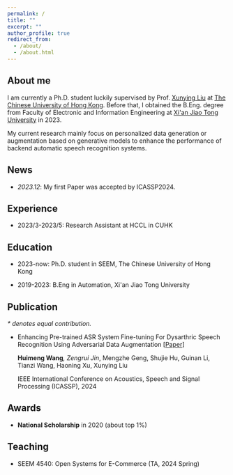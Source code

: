 ```yaml
---
permalink: /
title: ""
excerpt: ""
author_profile: true
redirect_from: 
  - /about/
  - /about.html
---
```

## About me
I am currently a Ph.D. student luckily supervised by Prof. [Xunying Liu](https://www1.se.cuhk.edu.hk/~xyliu/) at [The Chinese University of Hong Kong](https://www.cuhk.edu.hk/chinese/). Before that, I obtained the B.Eng. degree from Faculty of Electronic and Information Engineering at [Xi'an Jiao Tong University](http://www.xjtu.edu.cn/) in 2023.

My current research mainly focus on personalized data generation or augmentation based on generative models to enhance the performance of backend automatic speech recognition systems.

## News
- *2023.12*: My first Paper was accepted by ICASSP2024.

## Experience

- 2023/3-2023/5: Research Assistant at HCCL in CUHK

## Education

- 2023-now: Ph.D. student in SEEM, The Chinese University of Hong Kong

- 2019-2023: B.Eng in Automation, Xi'an Jiao Tong University

## Publication
*\* denotes equal contribution.*

- Enhancing Pre-trained ASR System Fine-tuning For Dysarthric Speech Recognition Using Adversarial Data Augmentation [[Paper](https://arxiv.org/pdf/2401.00662.pdf)]

  **Huimeng Wang**<sup>*</sup>, Zengrui Jin<sup>*</sup>, Mengzhe Geng, Shujie Hu, Guinan Li, Tianzi Wang, Haoning Xu, Xunying Liu

  IEEE International Conference on Acoustics, Speech and Signal Processing (ICASSP), 2024

## Awards
- **National Scholarship** in 2020 (about top 1%)

## Teaching
- SEEM 4540: Open Systems for E-Commerce (TA, 2024 Spring)

